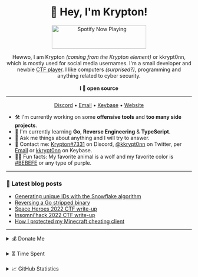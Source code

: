 <h1 align="center">👋 Hey, I'm Krypton!</h1>

<div align="center">
  <a href="https://status.krypton.ninja/spotify?open">
    <img src="https://status.krypton.ninja/spotify" width="256" height="64" alt="Spotify Now Playing">
  </a>
</div>

<p align="center">Hewwo, I am Krypton <i>(coming from the Krypton element)</i> or kkrypt0nn, which is mostly used for social media usernames. I'm a small developer and newbie <a href="https://krypton.ninja/ctfs">CTF player</a>. I like computers <i>(surprised?)</i>, programming and anything related to cyber security.<br><br><strong>I 💜 open source</strong></p>

<hr>

<p align="center">
  <a href="https://go.krypton.ninja/discord">Discord</a> • <a href="https://go.krypton.ninja/mail">Email</a> • <a href="https://go.krypton.ninja/keybase">Keybase</a> • <a href="https://krypton.ninja">Website</a>
</p>

- 🛠️ I'm currently working on some **offensive tools** and **too many side projects**.
- 🌱 I'm currently learning **Go**, **Reverse Engineering** & **TypeScript**.
- 💭 Ask me things about anything and I will try to answer.
- 📇 Contact me: [Krypton#7331](https://go.krypton.ninja/discord) on Discord, [@kkrypt0nn](https://go.krypton.ninja/twitter) on Twitter, per [Email](https://go.krypton.ninja/mail) or [kkrypt0nn](https://go.krypton.ninja/keybase) on Keybase.
- 🐺💜 Fun facts: My favorite animal is a wolf and my favorite color is [#BEBEFE](https://color-hex.com/color/bebefe) or any type of purple.

<hr>

### 📩 Latest blog posts
<!-- BLOG-POST-LIST:START -->
- [Generating unique IDs with the Snowflake algorithm](https://krypton.ninja/2022/11/08/Generating-unique-IDs-with-the-Snowflake-algorithm/)
- [Reversing a Go stripped binary](https://krypton.ninja/2022/08/23/Reversing-a-Go-stripped-binary/)
- [Space Heroes 2022 CTF write-up](https://krypton.ninja/2022/04/03/Space-Heroes-2022-CTF-write-up/)
- [Insomni&#39;hack 2022 CTF write-up](https://krypton.ninja/2022/03/28/Insomnihack-2022-CTF-write-up/)
- [How I protected my Minecraft cheating client](https://krypton.ninja/2022/01/30/How-I-protected-my-Minecraft-cheating-client/)
<!-- BLOG-POST-LIST:END -->

<hr>

<details>
  <summary>💰 Donate Me</summary>
  
  - Bitcoin: 31mGvXAhWJbhSwdgx9F2mVPguPRFCYYFwL
  - Ethereum: 0x20257228C9e94A13E4BB9578635c84403cAb6E60
  - Dogecoin: D9hhH53pSe2KXPBvVQLe5G5FTvrmWnjtW4
  - Dash: XiJKVXoeR6nMCnhYQSM3DEHtMdubUjtLeC
  - Patreon: Click [here](https://go.krypton.ninja/patreon)
  - Ko-fi: Click [here](https://go.krypton.ninja/kofi)
  - PayPal: Click [here](https://go.krypton.ninja/paypal)
  
  If you donate with crypto currency, make sure you send the coins to the address corresponding to the currency. Sending to any other address will cause a loss of the coins and it will be impossible to recover, I am not responsible for an issue like that.
</details>

<br>

<details>
  <summary>⏳ Time Spent</summary>
  
  <!--START_SECTION:waka-->

```text
Markdown     3 hrs 35 mins   ██████▓░░░░░░░░░░░░░░░░░░   26.16 %
Other        3 hrs 17 mins   ██████░░░░░░░░░░░░░░░░░░░   24.00 %
```

<!--END_SECTION:waka-->
  
</details>

<br>

<details>
  <summary>📈 GitHub Statistics</summary>
  
  ![GitHub Statistics](https://metrics.lecoq.io/kkrypt0nn?template=classic&followup=1&languages=1&config.timezone=Europe%2FZurich)

  ![Profile Views](https://komarev.com/ghpvc/?username=kkrypt0nn&color=9c84ef)
  
</details>
